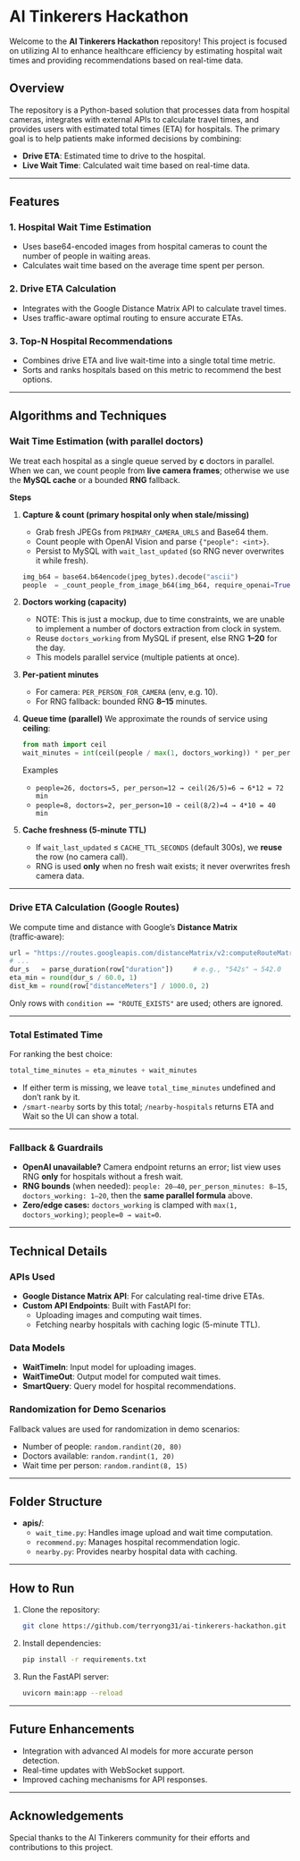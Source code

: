 # AI Tinkerers Hackathon

Welcome to the **AI Tinkerers Hackathon** repository! This project is focused on utilizing AI to enhance healthcare efficiency by estimating hospital wait times and providing recommendations based on real-time data.

## Overview

The repository is a Python-based solution that processes data from hospital cameras, integrates with external APIs to calculate travel times, and provides users with estimated total times (ETA) for hospitals. The primary goal is to help patients make informed decisions by combining:

- **Drive ETA**: Estimated time to drive to the hospital.
- **Live Wait Time**: Calculated wait time based on real-time data.

---

## Features

### 1. **Hospital Wait Time Estimation**
- Uses base64-encoded images from hospital cameras to count the number of people in waiting areas.
- Calculates wait time based on the average time spent per person.

### 2. **Drive ETA Calculation**
- Integrates with the Google Distance Matrix API to calculate travel times.
- Uses traffic-aware optimal routing to ensure accurate ETAs.

### 3. **Top-N Hospital Recommendations**
- Combines drive ETA and live wait-time into a single total time metric.
- Sorts and ranks hospitals based on this metric to recommend the best options.

---

## Algorithms and Techniques

### Wait Time Estimation (with parallel doctors)

We treat each hospital as a single queue served by **c** doctors in parallel. When we can, we count people from **live camera frames**; otherwise we use the **MySQL cache** or a bounded **RNG** fallback.

**Steps**

1. **Capture & count (primary hospital only when stale/missing)**

   * Grab fresh JPEGs from `PRIMARY_CAMERA_URLS` and Base64 them.
   * Count people with OpenAI Vision and parse `{"people": <int>}`.
   * Persist to MySQL with `wait_last_updated` (so RNG never overwrites it while fresh).

   ```python
   img_b64 = base64.b64encode(jpeg_bytes).decode("ascii")
   people  = _count_people_from_image_b64(img_b64, require_openai=True)  # strict, JSON result
   ```

2. **Doctors working (capacity)**

   * NOTE: This is just a mockup, due to time constraints, we are unable to implement a number of doctors extraction from clock in system.
   * Reuse `doctors_working` from MySQL if present, else RNG **1–20** for the day.
   * This models parallel service (multiple patients at once).

3. **Per‑patient minutes**

   * For camera: `PER_PERSON_FOR_CAMERA` (env, e.g. 10).
   * For RNG fallback: bounded RNG **8–15** minutes.

4. **Queue time (parallel)**
   We approximate the rounds of service using **ceiling**:

   ```python
   from math import ceil
   wait_minutes = int(ceil(people / max(1, doctors_working)) * per_person_minutes)
   ```

   Examples

   * `people=26, doctors=5, per_person=12 → ceil(26/5)=6 → 6*12 = 72 min`
   * `people=8, doctors=2, per_person=10 → ceil(8/2)=4 → 4*10 = 40 min`

5. **Cache freshness (5‑minute TTL)**

   * If `wait_last_updated` ≤ `CACHE_TTL_SECONDS` (default 300s), we **reuse** the row (no camera call).
   * RNG is used **only** when no fresh wait exists; it never overwrites fresh camera data.

---

### Drive ETA Calculation (Google Routes)

We compute time and distance with Google’s **Distance Matrix** (traffic‑aware):

```python
url = "https://routes.googleapis.com/distanceMatrix/v2:computeRouteMatrix"
# ...
dur_s   = parse_duration(row["duration"])     # e.g., "542s" → 542.0
eta_min = round(dur_s / 60.0, 1)
dist_km = round(row["distanceMeters"] / 1000.0, 2)
```

Only rows with `condition == "ROUTE_EXISTS"` are used; others are ignored.

---

### Total Estimated Time

For ranking the best choice:

```python
total_time_minutes = eta_minutes + wait_minutes
```

* If either term is missing, we leave `total_time_minutes` undefined and don’t rank by it.
* `/smart-nearby` sorts by this total; `/nearby-hospitals` returns ETA and Wait so the UI can show a total.

---

### Fallback & Guardrails

* **OpenAI unavailable?** Camera endpoint returns an error; list view uses RNG **only** for hospitals without a fresh wait.
* **RNG bounds** (when needed):
  `people: 20–40`, `per_person_minutes: 8–15`, `doctors_working: 1–20`, then the **same parallel formula** above.
* **Zero/edge cases:**
  `doctors_working` is clamped with `max(1, doctors_working)`; `people=0 → wait=0`.

---

## Technical Details

### APIs Used
- **Google Distance Matrix API**: For calculating real-time drive ETAs.
- **Custom API Endpoints**: Built with FastAPI for:
  - Uploading images and computing wait times.
  - Fetching nearby hospitals with caching logic (5-minute TTL).

### Data Models
- **WaitTimeIn**: Input model for uploading images.
- **WaitTimeOut**: Output model for computed wait times.
- **SmartQuery**: Query model for hospital recommendations.

### Randomization for Demo Scenarios
Fallback values are used for randomization in demo scenarios:
- Number of people: `random.randint(20, 80)`
- Doctors available: `random.randint(1, 20)`
- Wait time per person: `random.randint(8, 15)`

---

## Folder Structure
- **apis/**:
  - `wait_time.py`: Handles image upload and wait time computation.
  - `recommend.py`: Manages hospital recommendation logic.
  - `nearby.py`: Provides nearby hospital data with caching.

---

## How to Run

1. Clone the repository:
   ```bash
   git clone https://github.com/terryong31/ai-tinkerers-hackathon.git
   ```
2. Install dependencies:
   ```bash
   pip install -r requirements.txt
   ```
3. Run the FastAPI server:
   ```bash
   uvicorn main:app --reload
   ```

---

## Future Enhancements
- Integration with advanced AI models for more accurate person detection.
- Real-time updates with WebSocket support.
- Improved caching mechanisms for API responses.

---

## Acknowledgements
Special thanks to the AI Tinkerers community for their efforts and contributions to this project.
